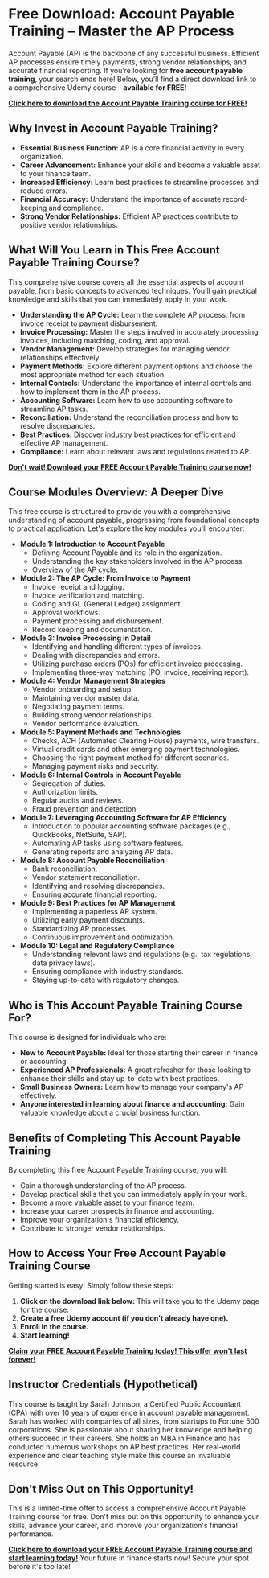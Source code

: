 # Free Download: Account Payable Training – Master the AP Process

Account Payable (AP) is the backbone of any successful business. Efficient AP processes ensure timely payments, strong vendor relationships, and accurate financial reporting. If you’re looking for **free account payable training**, your search ends here! Below, you’ll find a direct download link to a comprehensive Udemy course – **available for FREE!**

[**Click here to download the Account Payable Training course for FREE!**](https://udemywork.com/account-payable-training)

## Why Invest in Account Payable Training?

*   **Essential Business Function:** AP is a core financial activity in every organization.
*   **Career Advancement:** Enhance your skills and become a valuable asset to your finance team.
*   **Increased Efficiency:** Learn best practices to streamline processes and reduce errors.
*   **Financial Accuracy:** Understand the importance of accurate record-keeping and compliance.
*   **Strong Vendor Relationships:** Efficient AP practices contribute to positive vendor relationships.

## What Will You Learn in This Free Account Payable Training Course?

This comprehensive course covers all the essential aspects of account payable, from basic concepts to advanced techniques. You’ll gain practical knowledge and skills that you can immediately apply in your work.

*   **Understanding the AP Cycle:** Learn the complete AP process, from invoice receipt to payment disbursement.
*   **Invoice Processing:** Master the steps involved in accurately processing invoices, including matching, coding, and approval.
*   **Vendor Management:** Develop strategies for managing vendor relationships effectively.
*   **Payment Methods:** Explore different payment options and choose the most appropriate method for each situation.
*   **Internal Controls:** Understand the importance of internal controls and how to implement them in the AP process.
*   **Accounting Software:** Learn how to use accounting software to streamline AP tasks.
*   **Reconciliation:** Understand the reconciliation process and how to resolve discrepancies.
*   **Best Practices:** Discover industry best practices for efficient and effective AP management.
*   **Compliance:** Learn about relevant laws and regulations related to AP.

[**Don't wait! Download your FREE Account Payable Training course now!**](https://udemywork.com/account-payable-training)

## Course Modules Overview: A Deeper Dive

This free course is structured to provide you with a comprehensive understanding of account payable, progressing from foundational concepts to practical application. Let's explore the key modules you'll encounter:

*   **Module 1: Introduction to Account Payable**
    *   Defining Account Payable and its role in the organization.
    *   Understanding the key stakeholders involved in the AP process.
    *   Overview of the AP cycle.
*   **Module 2: The AP Cycle: From Invoice to Payment**
    *   Invoice receipt and logging.
    *   Invoice verification and matching.
    *   Coding and GL (General Ledger) assignment.
    *   Approval workflows.
    *   Payment processing and disbursement.
    *   Record keeping and documentation.
*   **Module 3: Invoice Processing in Detail**
    *   Identifying and handling different types of invoices.
    *   Dealing with discrepancies and errors.
    *   Utilizing purchase orders (POs) for efficient invoice processing.
    *   Implementing three-way matching (PO, invoice, receiving report).
*   **Module 4: Vendor Management Strategies**
    *   Vendor onboarding and setup.
    *   Maintaining vendor master data.
    *   Negotiating payment terms.
    *   Building strong vendor relationships.
    *   Vendor performance evaluation.
*   **Module 5: Payment Methods and Technologies**
    *   Checks, ACH (Automated Clearing House) payments, wire transfers.
    *   Virtual credit cards and other emerging payment technologies.
    *   Choosing the right payment method for different scenarios.
    *   Managing payment risks and security.
*   **Module 6: Internal Controls in Account Payable**
    *   Segregation of duties.
    *   Authorization limits.
    *   Regular audits and reviews.
    *   Fraud prevention and detection.
*   **Module 7: Leveraging Accounting Software for AP Efficiency**
    *   Introduction to popular accounting software packages (e.g., QuickBooks, NetSuite, SAP).
    *   Automating AP tasks using software features.
    *   Generating reports and analyzing AP data.
*   **Module 8: Account Payable Reconciliation**
    *   Bank reconciliation.
    *   Vendor statement reconciliation.
    *   Identifying and resolving discrepancies.
    *   Ensuring accurate financial reporting.
*   **Module 9: Best Practices for AP Management**
    *   Implementing a paperless AP system.
    *   Utilizing early payment discounts.
    *   Standardizing AP processes.
    *   Continuous improvement and optimization.
*   **Module 10: Legal and Regulatory Compliance**
    *   Understanding relevant laws and regulations (e.g., tax regulations, data privacy laws).
    *   Ensuring compliance with industry standards.
    *   Staying up-to-date with regulatory changes.

## Who is This Account Payable Training Course For?

This course is designed for individuals who are:

*   **New to Account Payable:** Ideal for those starting their career in finance or accounting.
*   **Experienced AP Professionals:** A great refresher for those looking to enhance their skills and stay up-to-date with best practices.
*   **Small Business Owners:** Learn how to manage your company's AP effectively.
*   **Anyone interested in learning about finance and accounting:** Gain valuable knowledge about a crucial business function.

## Benefits of Completing This Account Payable Training

By completing this free Account Payable Training course, you will:

*   Gain a thorough understanding of the AP process.
*   Develop practical skills that you can immediately apply in your work.
*   Become a more valuable asset to your finance team.
*   Increase your career prospects in finance and accounting.
*   Improve your organization's financial efficiency.
*   Contribute to stronger vendor relationships.

## How to Access Your Free Account Payable Training Course

Getting started is easy! Simply follow these steps:

1.  **Click on the download link below:** This will take you to the Udemy page for the course.
2.  **Create a free Udemy account (if you don't already have one).**
3.  **Enroll in the course.**
4.  **Start learning!**

[**Claim your FREE Account Payable Training today! This offer won't last forever!**](https://udemywork.com/account-payable-training)

## Instructor Credentials (Hypothetical)

This course is taught by Sarah Johnson, a Certified Public Accountant (CPA) with over 10 years of experience in account payable management. Sarah has worked with companies of all sizes, from startups to Fortune 500 corporations. She is passionate about sharing her knowledge and helping others succeed in their careers. She holds an MBA in Finance and has conducted numerous workshops on AP best practices. Her real-world experience and clear teaching style make this course an invaluable resource.

## Don't Miss Out on This Opportunity!

This is a limited-time offer to access a comprehensive Account Payable Training course for free. Don't miss out on this opportunity to enhance your skills, advance your career, and improve your organization's financial performance.

**[Click here to download your FREE Account Payable Training course and start learning today!](https://udemywork.com/account-payable-training)** Your future in finance starts now! Secure your spot before it's too late!
